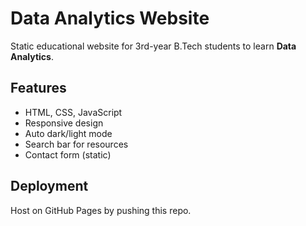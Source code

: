 # Data Analytics Website

Static educational website for 3rd-year B.Tech students to learn **Data Analytics**.

## Features
- HTML, CSS, JavaScript
- Responsive design
- Auto dark/light mode
- Search bar for resources
- Contact form (static)

## Deployment
Host on GitHub Pages by pushing this repo.
